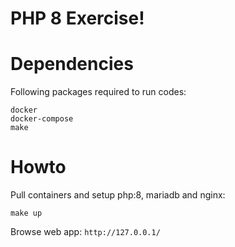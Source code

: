 # PHP 8 Exercise!

# Dependencies
Following packages required to run codes:

    docker
    docker-compose
    make

# Howto
Pull containers and setup php:8, mariadb and nginx:

    make up
Browse web app: `http://127.0.0.1/`

